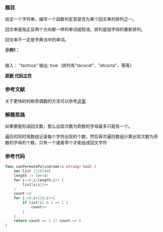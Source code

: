### 题目
给定一个字符串，编写一个函数判定其是否为某个回文串的排列之一。

回文串是指正反两个方向都一样的单词或短语。排列是指字母的重新排列。

回文串不一定是字典当中的单词。



**示例1：**


​    
    输入： "tactcoa"
    输出: true（排列有"tacocat"、"atcocta"，等等）




 **[原题](https://leetcode-cn.com/problems/palindrome-permutation-lcci/)**    **[代码文件](https://github.com/LZH139/leetcode_Go/blob/master/note/HashTable/simple/面试题%2001%2E04%2E%20Palindrome%20Permutation%20LCCI%2Emd)**


### 参考文献
关于更快的判断奇偶数的方法可以参考[这里](https://github.com/LZH139/leetcode_Go/blob/master/guide/%E6%8F%90%E9%80%9F%E5%B0%8F%E6%8A%80%E5%B7%A7.md)

### 解题思路

如果要能形成回文数，那么出现次数为奇数的字母最多只能有一个。

遍历的同时用数组记录每个字符出现的个数，然后再次遍历数组计算出现次数为奇数的字母的个数，只有一个或者零个才能组成回文字符


### 参考代码

```go
func canPermutePalindrome(s string) bool {
    var list [128]int
    length := len(s)
    for i:=0;i<length;i++ {
        list[s[i]]++
    }
    count:=0
    for i:=0;i<128;i++{
        if list[i] & 1 == 1 {
            count++
        }
    }
    return count == 1 || count == 0
}

```




